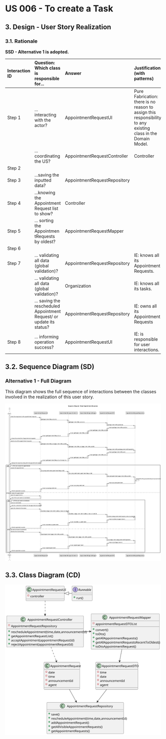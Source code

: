 # US 006 - To create a Task 

## 3. Design - User Story Realization 

### 3.1. Rationale

**SSD - Alternative 1 is adopted.**

| Interaction ID | Question: Which class is responsible for... | Answer               | Justification (with patterns)                                                                                 |
|:-------------  |:--------------------- |:---------------------|:--------------------------------------------------------------------------------------------------------------|
| Step 1  		 |	... interacting with the actor? | AppointmentRequestUI         | Pure Fabrication: there is no reason to assign this responsibility to any existing class in the Domain Model. |
| 			  		 |	... coordinating the US? | AppointmentRequestController | Controller                                                                                                    |
| Step 2  		 |							 |                      |                                                                                                               |
| Step 3  		 |	...saving the inputted data? | AppointmentRequestRepository                 |                                                                |
| Step 4  		 |	...knowing the Appointment Request list to show? | Controller               |                                                         |
| Step 5  		 |	... sorting the Appointmen tRequests by oldest? | AppointmentRequestMapper                 |                                                    |
| Step 6  		 |							 |                      |                                                                                                               |              
| Step 7         |	... validating all data (global validation)? |  AppointmentRequestRepository         | IE: knows all its Appointment Requests. 
| 			  		 |	... validating all data (global validation)? | Organization         | IE: knows all its tasks.                                                                                      | 
| 			  		 |	... saving the rescheduled Appointment Request/ or update its status? | AppointmentRequestRepository        | IE: owns all its Appointment Requests                                                                                      | 
| Step 8  		 |	... informing operation success?| AppointmentRequestUI         | IE: is responsible for user interactions.                                                                     | 


## 3.2. Sequence Diagram (SD)

### Alternative 1 - Full Diagram

This diagram shows the full sequence of interactions between the classes involved in the realization of this user story.

![Sequence Diagram - Full](svg/SD.svg)


## 3.3. Class Diagram (CD)

![Class Diagram](svg/CD.svg)